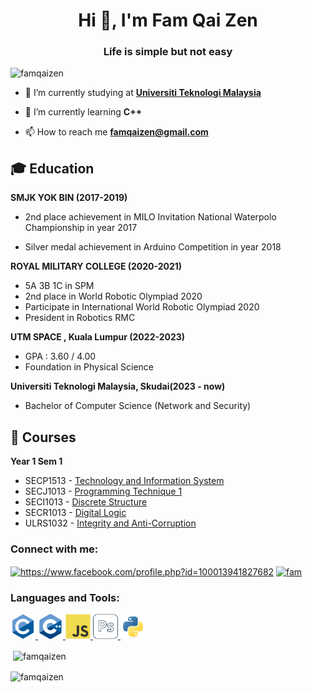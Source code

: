 
<h1 align="center">Hi 👋, I'm Fam Qai Zen</h1>
<h3 align="center">Life is simple but not easy</h3>

<p align="left"> <img src="https://komarev.com/ghpvc/?username=famqaizen&label=Profile%20views&color=0e75b6&style=flat" alt="famqaizen" /> </p>

- 🔭 I’m currently studying at [**Universiti Teknologi Malaysia**](https://www.utm.my/)

- 🌱 I’m currently learning **C++**

- 📫 How to reach me **famqaizen@gmail.com**

<h2>🎓 Education </h2>
<b>SMJK YOK BIN (2017-2019)</b><br>

- 2nd place achievement in MILO Invitation National Waterpolo Championship in year 2017


- Silver medal achievement in Arduino Competition in year 2018

<b>ROYAL MILITARY COLLEGE (2020-2021)</b><br>
*  5A 3B 1C in SPM
*  2nd place in World Robotic Olympiad 2020
*  Participate in International World Robotic Olympiad 2020
*  President in Robotics RMC

<b>UTM SPACE , Kuala Lumpur (2022-2023)</b>
* GPA : 3.60 / 4.00
* Foundation in Physical Science

<b>Universiti Teknologi Malaysia, Skudai(2023 - now) </b>
* Bachelor of Computer Science (Network and Security)

<h2>🌱 Courses </h2>

**Year 1 Sem 1**
* SECP1513 - [Technology and Information System](https://github.com/FamQaiZen/Technology-and-Information-System)
* SECJ1013 - [Programming Technique 1](https://github.com/FamQaiZen/Programming-Technique)
* SECI1013 - [Discrete Structure](https://github.com/FamQaiZen/Discrete-Structure-)
* SECR1013 - [Digital Logic](https://github.com/FamQaiZen/Digital-Logic)
* ULRS1032 - [Integrity and Anti-Corruption](https://github.com/FamQaiZen/Integrity-and-Anti-Corruption-)



<h3 align="left">Connect with me:</h3>
<p align="left">
<a href="https://fb.com/profile.php?id=100013941827682" target="blank"><img align="center" src="https://raw.githubusercontent.com/rahuldkjain/github-profile-readme-generator/master/src/images/icons/Social/facebook.svg" alt="https://www.facebook.com/profile.php?id=100013941827682" height="30" width="40" /></a>
<a href="https://instagram.com/fam_qai_zen/" target="blank"><img align="center" src="https://raw.githubusercontent.com/rahuldkjain/github-profile-readme-generator/master/src/images/icons/Social/instagram.svg" alt="fam" height="30" width="40" /></a>
</p>

<h3 align="left">Languages and Tools:</h3>
<p align="left"> <a href="https://www.cprogramming.com/" target="_blank" rel="noreferrer"> <img src="https://raw.githubusercontent.com/devicons/devicon/master/icons/c/c-original.svg" alt="c" width="40" height="40"/> </a> <a href="https://www.w3schools.com/cpp/" target="_blank" rel="noreferrer"> <img src="https://raw.githubusercontent.com/devicons/devicon/master/icons/cplusplus/cplusplus-original.svg" alt="cplusplus" width="40" height="40"/> </a> <a href="https://developer.mozilla.org/en-US/docs/Web/JavaScript" target="_blank" rel="noreferrer"> <img src="https://raw.githubusercontent.com/devicons/devicon/master/icons/javascript/javascript-original.svg" alt="javascript" width="40" height="40"/> </a> <a href="https://www.photoshop.com/en" target="_blank" rel="noreferrer"> <img src="https://raw.githubusercontent.com/devicons/devicon/master/icons/photoshop/photoshop-line.svg" alt="photoshop" width="40" height="40"/> </a> <a href="https://www.python.org" target="_blank" rel="noreferrer"> <img src="https://raw.githubusercontent.com/devicons/devicon/master/icons/python/python-original.svg" alt="python" width="40" height="40"/> </a> </p>


<p>&nbsp;<img align="center" src="https://github-readme-stats.vercel.app/api?username=famqaizen&show_icons=true&locale=en" alt="famqaizen" /></p>

<p><img align="center" src="https://github-readme-streak-stats.herokuapp.com/?user=famqaizen&" alt="famqaizen" /></p>

